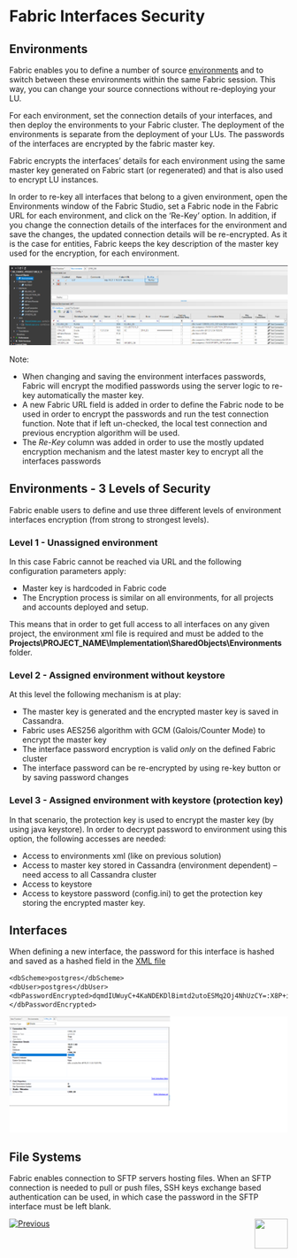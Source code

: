 # **Fabric Interfaces Security** 




## Environments

Fabric enables you to define a number of source [environments]() and to switch between these environments within the same Fabric session. This way, you can change your source connections without re-deploying your LU.

For each environment, set the connection details of your interfaces, and then deploy the environments to your Fabric cluster. The deployment of the environments is separate from the deployment of your LUs.
The passwords of the interfaces are encrypted by the fabric master key.

Fabric encrypts the interfaces’ details for each environment using the same master key generated on Fabric start (or regenerated) and that is also used to encrypt LU instances. 

In order to re-key all interfaces that belong to a given environment, open the Environments window of the Fabric Studio, set a Fabric node in the Fabric URL for each environment, 
and click on the ‘Re-Key’ option.
In addition, if you change the connection details of the interfaces for the environment and save the changes, the updated connection details will be re-encrypted.
As it is the case for entities, Fabric keeps the key description of the master key used for the encryption, for each environment.

<img src="/articles/26_fabric_security/images/06_fabric_envEncryption.PNG">

Note:
- When changing and saving the environment interfaces passwords, Fabric will encrypt the modified passwords using the server logic to re-key automatically the master key.
- A new Fabric URL field is added in order to define the Fabric node to be used in order to encrypt the passwords and run the test connection function. Note that if left un-checked, the local test connection and previous encryption algorithm will be used.
- The *Re-Key* column was added in order to use the mostly updated encryption mechanism and the latest master key to encrypt all the interfaces passwords




## Environments - 3 Levels of Security 

Fabric enable users to define and use three different levels of environment interfaces encryption (from strong to strongest levels).


### Level 1 - Unassigned environment 
In this case Fabric cannot be reached via URL and the following configuration parameters apply:

- Master key is hardcoded in Fabric code
- The Encryption process is similar on all environments, for all projects and accounts deployed and setup.

This means that in order to get full access to all interfaces on any given project, the environment xml file is required and must be added to the **Projects\PROJECT_NAME\Implementation\SharedObjects\Environments** folder.


### Level 2 - Assigned environment without keystore

At this level the following mechanism is at play:

- The master key is generated and the encrypted master key is saved in Cassandra. 
- Fabric uses AES256 algorithm with GCM (Galois/Counter Mode) to encrypt the master key
- The interface password encryption is valid *only* on the defined Fabric cluster
- The interface password can be re-encrypted by using re-key button or by saving password changes


### Level 3 - Assigned environment with keystore (protection key)

In that scenario, the protection key is used to encrypt the master key (by using java keystore). In order to decrypt password to environment using this option, the following accesses are needed:
- Access to environments xml (like on previous solution)
- Access to master key stored in Cassandra (environment dependent) – need access to all Cassandra cluster
- Access to keystore
- Access to keystore password (config.ini) to get the protection key storing the encrypted master key.


## Interfaces 

When defining a new interface, the password for this interface is hashed and saved as a hashed field in the [XML file](/articles/25_environments/04_offline_deployment.md#xml-file-example)  

``` 
<dbScheme>postgres</dbScheme>
<dbUser>postgres</dbUser>
<dbPasswordEncrypted>dqmdIUWuyC+4KaNDEKDlBimtd2utoESMq2Oj4NhUzCY=:X8P+ihKPTG2WuwfX0xztOPSS3lDLrr7Y+UrkzjkHf/c=</dbPasswordEncrypted>
```

<img src="/articles/26_fabric_security/images/05_fabric_Interfacesencryption.png">
          


## File Systems

Fabric enables connection to SFTP servers hosting files.
When an SFTP connection is needed to pull or push files, SSH keys exchange based authentication can be used, in which case the password in the SFTP interface must be left blank.  
 

[![Previous](/articles/images/Previous.png)](/articles/26_fabric_security/03_fabric_LUI_encryption.md)[<img align="right" width="60" height="54" src="/articles/images/Next.png">](/articles/26_fabric_security/05_fabric_webservices_security.md)
